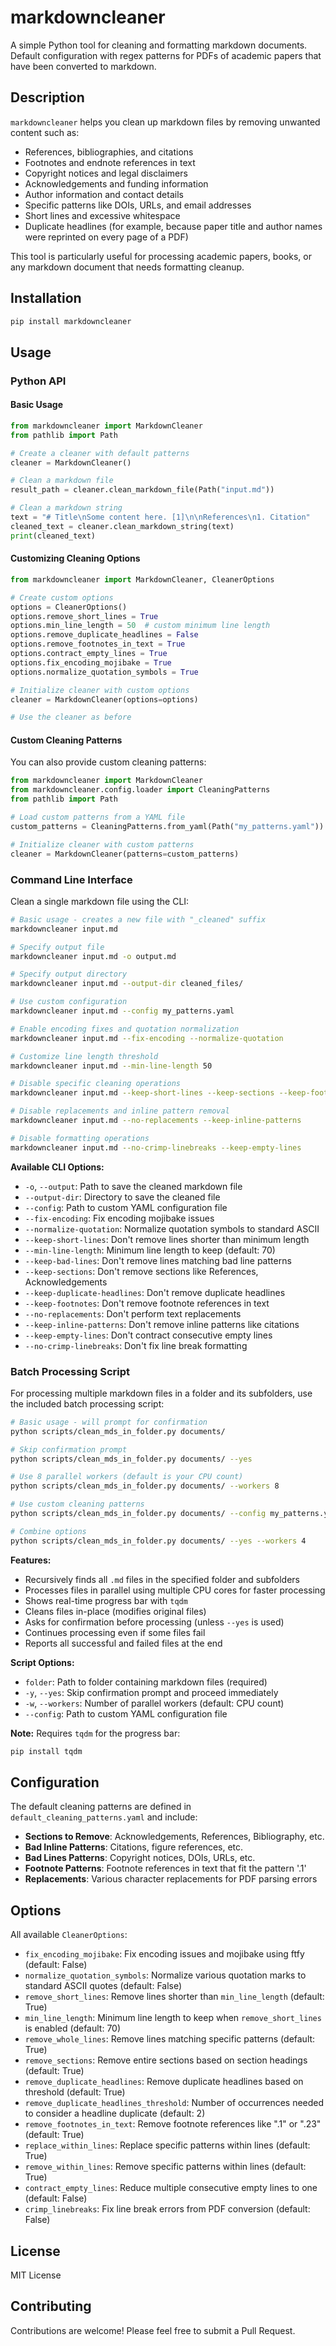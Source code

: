 # markdowncleaner

A simple Python tool for cleaning and formatting markdown documents. Default configuration with regex patterns for PDFs of academic papers that have been converted to markdown.

## Description

`markdowncleaner` helps you clean up markdown files by removing unwanted content such as:
- References, bibliographies, and citations
- Footnotes and endnote references in text
- Copyright notices and legal disclaimers
- Acknowledgements and funding information
- Author information and contact details
- Specific patterns like DOIs, URLs, and email addresses
- Short lines and excessive whitespace
- Duplicate headlines (for example, because paper title and author names were reprinted on every page of a PDF)

This tool is particularly useful for processing academic papers, books, or any markdown document that needs formatting cleanup.

## Installation

```bash
pip install markdowncleaner
```

## Usage

### Python API

#### Basic Usage

```python
from markdowncleaner import MarkdownCleaner
from pathlib import Path

# Create a cleaner with default patterns
cleaner = MarkdownCleaner()

# Clean a markdown file
result_path = cleaner.clean_markdown_file(Path("input.md"))

# Clean a markdown string
text = "# Title\nSome content here. [1]\n\nReferences\n1. Citation"
cleaned_text = cleaner.clean_markdown_string(text)
print(cleaned_text)
```

#### Customizing Cleaning Options

```python
from markdowncleaner import MarkdownCleaner, CleanerOptions

# Create custom options
options = CleanerOptions()
options.remove_short_lines = True
options.min_line_length = 50  # custom minimum line length
options.remove_duplicate_headlines = False
options.remove_footnotes_in_text = True
options.contract_empty_lines = True
options.fix_encoding_mojibake = True
options.normalize_quotation_symbols = True

# Initialize cleaner with custom options
cleaner = MarkdownCleaner(options=options)

# Use the cleaner as before
```

#### Custom Cleaning Patterns

You can also provide custom cleaning patterns:

```python
from markdowncleaner import MarkdownCleaner
from markdowncleaner.config.loader import CleaningPatterns
from pathlib import Path

# Load custom patterns from a YAML file
custom_patterns = CleaningPatterns.from_yaml(Path("my_patterns.yaml"))

# Initialize cleaner with custom patterns
cleaner = MarkdownCleaner(patterns=custom_patterns)
```

### Command Line Interface

Clean a single markdown file using the CLI:

```bash
# Basic usage - creates a new file with "_cleaned" suffix
markdowncleaner input.md

# Specify output file
markdowncleaner input.md -o output.md

# Specify output directory
markdowncleaner input.md --output-dir cleaned_files/

# Use custom configuration
markdowncleaner input.md --config my_patterns.yaml

# Enable encoding fixes and quotation normalization
markdowncleaner input.md --fix-encoding --normalize-quotation

# Customize line length threshold
markdowncleaner input.md --min-line-length 50

# Disable specific cleaning operations
markdowncleaner input.md --keep-short-lines --keep-sections --keep-footnotes

# Disable replacements and inline pattern removal
markdowncleaner input.md --no-replacements --keep-inline-patterns

# Disable formatting operations
markdowncleaner input.md --no-crimp-linebreaks --keep-empty-lines
```

**Available CLI Options:**

- `-o`, `--output`: Path to save the cleaned markdown file
- `--output-dir`: Directory to save the cleaned file
- `--config`: Path to custom YAML configuration file
- `--fix-encoding`: Fix encoding mojibake issues
- `--normalize-quotation`: Normalize quotation symbols to standard ASCII
- `--keep-short-lines`: Don't remove lines shorter than minimum length
- `--min-line-length`: Minimum line length to keep (default: 70)
- `--keep-bad-lines`: Don't remove lines matching bad line patterns
- `--keep-sections`: Don't remove sections like References, Acknowledgements
- `--keep-duplicate-headlines`: Don't remove duplicate headlines
- `--keep-footnotes`: Don't remove footnote references in text
- `--no-replacements`: Don't perform text replacements
- `--keep-inline-patterns`: Don't remove inline patterns like citations
- `--keep-empty-lines`: Don't contract consecutive empty lines
- `--no-crimp-linebreaks`: Don't fix line break formatting

### Batch Processing Script

For processing multiple markdown files in a folder and its subfolders, use the included batch processing script:

```bash
# Basic usage - will prompt for confirmation
python scripts/clean_mds_in_folder.py documents/

# Skip confirmation prompt
python scripts/clean_mds_in_folder.py documents/ --yes

# Use 8 parallel workers (default is your CPU count)
python scripts/clean_mds_in_folder.py documents/ --workers 8

# Use custom cleaning patterns
python scripts/clean_mds_in_folder.py documents/ --config my_patterns.yaml

# Combine options
python scripts/clean_mds_in_folder.py documents/ --yes --workers 4
```

**Features:**
- Recursively finds all `.md` files in the specified folder and subfolders
- Processes files in parallel using multiple CPU cores for faster processing
- Shows real-time progress bar with `tqdm`
- Cleans files in-place (modifies original files)
- Asks for confirmation before processing (unless `--yes` is used)
- Continues processing even if some files fail
- Reports all successful and failed files at the end

**Script Options:**
- `folder`: Path to folder containing markdown files (required)
- `-y`, `--yes`: Skip confirmation prompt and proceed immediately
- `-w`, `--workers`: Number of parallel workers (default: CPU count)
- `--config`: Path to custom YAML configuration file

**Note:** Requires `tqdm` for the progress bar:
```bash
pip install tqdm
```

## Configuration

The default cleaning patterns are defined in `default_cleaning_patterns.yaml` and include:

- **Sections to Remove**: Acknowledgements, References, Bibliography, etc.
- **Bad Inline Patterns**: Citations, figure references, etc.
- **Bad Lines Patterns**: Copyright notices, DOIs, URLs, etc.
- **Footnote Patterns**: Footnote references in text that fit the pattern '.1'
- **Replacements**: Various character replacements for PDF parsing errors

## Options

All available `CleanerOptions`:

- `fix_encoding_mojibake`: Fix encoding issues and mojibake using ftfy (default: False)
- `normalize_quotation_symbols`: Normalize various quotation marks to standard ASCII quotes (default: False)
- `remove_short_lines`: Remove lines shorter than `min_line_length` (default: True)
- `min_line_length`: Minimum line length to keep when `remove_short_lines` is enabled (default: 70)
- `remove_whole_lines`: Remove lines matching specific patterns (default: True)
- `remove_sections`: Remove entire sections based on section headings (default: True)
- `remove_duplicate_headlines`: Remove duplicate headlines based on threshold (default: True)
- `remove_duplicate_headlines_threshold`: Number of occurrences needed to consider a headline duplicate (default: 2)
- `remove_footnotes_in_text`: Remove footnote references like ".1" or ".23" (default: True)
- `replace_within_lines`: Replace specific patterns within lines (default: True)
- `remove_within_lines`: Remove specific patterns within lines (default: True)
- `contract_empty_lines`: Reduce multiple consecutive empty lines to one (default: False)
- `crimp_linebreaks`: Fix line break errors from PDF conversion (default: False)

## License

MIT License

## Contributing

Contributions are welcome! Please feel free to submit a Pull Request.
